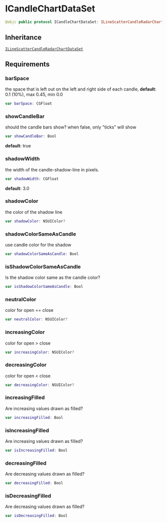 # ICandleChartDataSet

``` swift
@objc public protocol ICandleChartDataSet: ILineScatterCandleRadarChartDataSet
```

## Inheritance

[`ILineScatterCandleRadarChartDataSet`](/ILineScatterCandleRadarChartDataSet)

## Requirements

### barSpace

the space that is left out on the left and right side of each candle,
**default**:​ 0.1 (10%), max 0.45, min 0.0

``` swift
var barSpace: CGFloat
```

### showCandleBar

should the candle bars show?
when false, only "ticks" will show

``` swift
var showCandleBar: Bool
```

**default**: true

### shadowWidth

the width of the candle-shadow-line in pixels.

``` swift
var shadowWidth: CGFloat
```

**default**: 3.0

### shadowColor

the color of the shadow line

``` swift
var shadowColor: NSUIColor?
```

### shadowColorSameAsCandle

use candle color for the shadow

``` swift
var shadowColorSameAsCandle: Bool
```

### isShadowColorSameAsCandle

Is the shadow color same as the candle color?

``` swift
var isShadowColorSameAsCandle: Bool
```

### neutralColor

color for open == close

``` swift
var neutralColor: NSUIColor?
```

### increasingColor

color for open \> close

``` swift
var increasingColor: NSUIColor?
```

### decreasingColor

color for open \< close

``` swift
var decreasingColor: NSUIColor?
```

### increasingFilled

Are increasing values drawn as filled?

``` swift
var increasingFilled: Bool
```

### isIncreasingFilled

Are increasing values drawn as filled?

``` swift
var isIncreasingFilled: Bool
```

### decreasingFilled

Are decreasing values drawn as filled?

``` swift
var decreasingFilled: Bool
```

### isDecreasingFilled

Are decreasing values drawn as filled?

``` swift
var isDecreasingFilled: Bool
```
